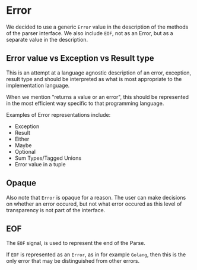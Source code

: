 # Error

We decided to use a generic `Error` value in the description of the methods of the parser interface.
We also include `EOF`, not as an Error, but as a separate value in the description.

## Error value vs Exception vs Result type

This is an attempt at a language agnostic description of an error, exception, result type
and should be interpreted as what is most appropriate to the implementation language.

When we mention "returns a value or an error", this should be represented in the most efficient way specific to that programming language.

Examples of Error representations include:
* Exception
* Result
* Either
* Maybe
* Optional
* Sum Types/Tagged Unions
* Error value in a tuple

## Opaque

Also note that `Error` is opaque for a reason.
The user can make decisions on whether an error occured, but not what error occured as this level of transparency is not part of the interface.

## EOF

The `EOF` signal, is used to represent the end of the Parse.

If `EOF` is represented as an `Error`, as in for example `Golang`, then this is the only error that may be distinguished from other errors.

